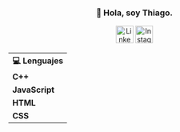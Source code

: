 <div class="readmeWrapper">
  <h3 align="center">👋 Hola, soy Thiago.</h3>
  <div class="contact" align="center">
    <a target="_BLANK" href="https://www.linkedin.com/in/thiagolopezalderete/"><img src="https://clipart-best.com/img/linkedIn/linkedIn-clip-art-2.png" alt="LinkedIn" width="35px"></a>
     <a target="_BLANK" href="https://www.instagram.com/thiagolopez_a/"><img src="https://clipart-best.com/img/instagram/instagram-clip-art-16.png" alt="Instagram" width="35px"></a>
  </div>
  <table align="center">
    <tr>
      <th>💻 Lenguajes</th>
    </tr>
    <tr>
      <td><b>C++</b></td>
    </tr>
    <tr>
      <td><b>JavaScript</b></td>
    </tr>
    <tr>
      <td><b>HTML</b></td>
    </tr>
    <tr>
      <td><b>CSS</b></td>
    </tr>
  </table>
  <!--
  <h4>💻 Lenguajes<b></b></h4>
  <ul>
    <li><b>C++</b></li>
    <li><b>JavaScript</b></li>
    <li><b>HTML</b></li>
    <li><b>CSS</b></li>
  </ul>
</div>
--!>

<!--
<h2> 👋 Hola, soy Thiago! </h2>
  <h3> -🌱Estudiando Ingenieria en Sistemas, UTN-FRT.</h3>
  <h3> -🌱Estudiando desarrollo web FullStack.</h3>
  <h3> -💬Si necesitas de mi ayuda mandame un mensaje!</h3>

<h2> ✅ Conocimientos </h2>
    <h3>- HTML</h3>
    <h3>- CSS</h3>
    <h3>- JavaScript</h3>
    <h3>- C++</h3>
<h2> 📞 Contacto</h2>
    <a target="_BLANK" href="https://www.linkedin.com/in/thiagolopezalderete/"><img src="https://clipart-best.com/img/linkedIn/linkedIn-clip-art-2.png" alt="LinkedIn" width="35px"></a>
--!>
  
 
  

<!--
**ThiagoLopezA/ThiagoLopezA** is a ✨ _special_ ✨ repository because its `README.md` (this file) appears on your GitHub profile.

Here are some ideas to get you started:

- 🔭 I’m currently working on ...
- 🌱 I’m currently learning ...
- 👯 I’m looking to collaborate on ...
- 🤔 I’m looking for help with ...
- 💬 Ask me about ...
- 📫 How to reach me: ...
- 😄 Pronouns: ...
- ⚡ Fun fact: ...
-->
